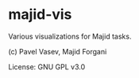 # majid-vis

Various visualizations for Majid tasks.

(c) Pavel Vasev, Majid Forgani

License: GNU GPL v3.0

